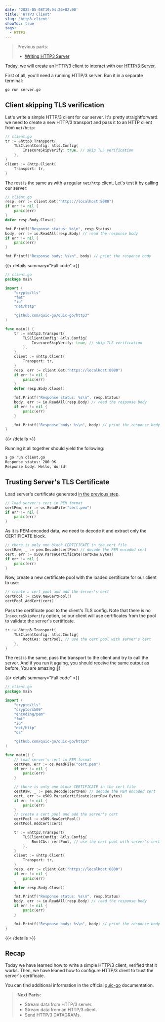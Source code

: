 ```yaml
---
date: '2025-05-08T19:04:26+02:00'
title: 'HTTP3 Client'
slug: 'http3-client'
showToc: true
tags:
  - HTTP3
---
```


> Previous parts:
> - [Writing HTTP3 Server](/blog/http3/http3-server/)

Today, we will create an HTTP/3 client to interact with our [HTTP/3 Server](/blog/http3/http3-server/).

First of all, you'll need a running HTTP/3 server. Run it in a separate terminal:

```sh
go run server.go
```

## Client skipping TLS verification

Let's write a simple HTTP/3 client for our server. It's pretty straightforward: we need to create a new HTTP/3 transport and pass it to an HTTP client from `net/http`:

```go filename=client.go
// client.go
tr := &http3.Transport{
    TLSClientConfig: &tls.Config{
        InsecureSkipVerify: true, // skip TLS verification
    },
}
client := &http.Client{
    Transport: tr,
}
```

The rest is the same as with a regular `net/http` client. Let's test it by calling our server:

```go filename=client.go
// client.go
resp, err := client.Get("https://localhost:8080")
if err != nil {
    panic(err)
}
defer resp.Body.Close()

fmt.Printf("Response status: %s\n", resp.Status)
body, err := io.ReadAll(resp.Body) // read the response body
if err != nil {
    panic(err)
}

fmt.Printf("Response body: %s\n", body) // print the response body
```

{{< details summary="Full code" >}}

```go
// client.go
package main

import (
    "crypto/tls"
    "fmt"
    "io"
    "net/http"

    "github.com/quic-go/quic-go/http3"
)

func main() {
    tr := &http3.Transport{
        TLSClientConfig: &tls.Config{
            InsecureSkipVerify: true, // skip TLS verification
        },
    }
    client := &http.Client{
        Transport: tr,
    }
    resp, err := client.Get("https://localhost:8080")
    if err != nil {
        panic(err)
    }
    defer resp.Body.Close()

    fmt.Printf("Response status: %s\n", resp.Status)
    body, err := io.ReadAll(resp.Body) // read the response body
    if err != nil {
        panic(err)
    }

    fmt.Printf("Response body: %s\n", body) // print the response body
}

```
{{< /details >}}


Running it all together should yield the following:

```sh
$ go run client.go
Response status: 200 OK
Response body: Hello, World!
```

## Trusting Server's TLS Certificate

Load server's certificate generated [in the previous step](/blog/http3/http3-server/#generating-certificate).

```go filename=client.go
// load server's cert in PEM format
certPem, err := os.ReadFile("cert.pem")
if err != nil {
    panic(err)
}
```

As it is PEM-encoded data, we need to decode it and extract only the CERTIFICATE block.

```go
// there is only one block CERTIFICATE in the cert file
certRaw, _ := pem.Decode(certPem) // decode the PEM encoded cert
cert, err := x509.ParseCertificate(certRaw.Bytes)
if err != nil {
    panic(err)
}
```

Now, create a new certificate pool with the loaded certificate for our client to use:

```go
// create a cert pool and add the server's cert
certPool := x509.NewCertPool()
certPool.AddCert(cert)
```

Pass the certificate pool to the client's TLS config. Note that there is no `InsecureSkipVerify` option, so our client will use certificates from the pool to validate the server's certificate.

```go filename=client.go
tr := &http3.Transport{
    TLSClientConfig: &tls.Config{
        RootCAs: certPool, // use the cert pool with server's cert
    },
}
```

The rest is the same, pass the transport to the client and try to call the server.
And if you run it againg, you should receive the same output as before. You are amazing 🎉!

{{< details summary="Full code" >}}

```go
// client.go
package main

import (
    "crypto/tls"
    "crypto/x509"
    "encoding/pem"
    "fmt"
    "io"
    "net/http"
    "os"

    "github.com/quic-go/quic-go/http3"
)

func main() {
    // load server's cert in PEM format
    certPem, err := os.ReadFile("cert.pem")
    if err != nil {
        panic(err)
    }

    // there is only one block CERTIFICATE in the cert file
    certRaw, _ := pem.Decode(certPem) // decode the PEM encoded cert
    cert, err := x509.ParseCertificate(certRaw.Bytes)
    if err != nil {
        panic(err)
    }
    // create a cert pool and add the server's cert
    certPool := x509.NewCertPool()
    certPool.AddCert(cert)

    tr := &http3.Transport{
        TLSClientConfig: &tls.Config{
            RootCAs: certPool, // use the cert pool with server's cert
        },
    }
    client := &http.Client{
        Transport: tr,
    }
    resp, err := client.Get("https://localhost:8080")
    if err != nil {
        panic(err)
    }
    defer resp.Body.Close()

    fmt.Printf("Response status: %s\n", resp.Status)
    body, err := io.ReadAll(resp.Body) // read the response body
    if err != nil {
        panic(err)
    }

    fmt.Printf("Response body: %s\n", body) // print the response body
}

```
{{< /details >}}



## Recap

Today we have learned how to write a simple HTTP/3 client, verified that it works.
Then, we have leaned how to configure HTTP/3 client to trust the server's certificate.

You can find additional information in the official [quic-go](https://quic-go.net/docs/http3/client/) documentation.

> **Next Parts:**
>
> - Stream data from HTTP/3 server.
> - Stream data from an HTTP/3 client.
> - Send HTTP/3 DATAGRAMs.